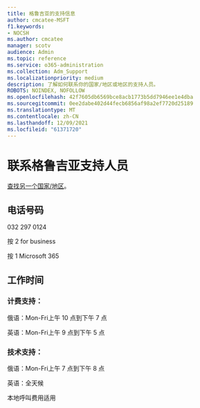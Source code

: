 ```yaml
---
title: 格鲁吉亚的支持信息
author: cmcatee-MSFT
f1.keywords:
- NOCSH
ms.author: cmcatee
manager: scotv
audience: Admin
ms.topic: reference
ms.service: o365-administration
ms.collection: Adm_Support
ms.localizationpriority: medium
description: 了解如何联系你的国家/地区或地区的支持人员。
ROBOTS: NOINDEX, NOFOLLOW
ms.openlocfilehash: 42f7605db6569bce8acb1773b5dd7946ee1e4dba
ms.sourcegitcommit: 0ee2dabe402d44fecb6856af98a2ef7720d25189
ms.translationtype: MT
ms.contentlocale: zh-CN
ms.lasthandoff: 12/09/2021
ms.locfileid: "61371720"
---
```

# <a name="contact-support-for-georgia"></a>联系格鲁吉亚支持人员

[查找另一个国家/地区](../get-help-support.md)。

## <a name="phone-number"></a>电话号码
032 297 0124

按 2 for business

按 1 Microsoft 365

## <a name="hours"></a>工作时间
### <a name="billing-support"></a>计费支持：

俄语：Mon-Fri上午 10 点到下午 7 点

英语：Mon-Fri上午 9 点到下午 5 点

### <a name="technical-support"></a>技术支持：

俄语：Mon-Fri上午 7 点到下午 8 点

英语：全天候

本地呼叫费用适用
